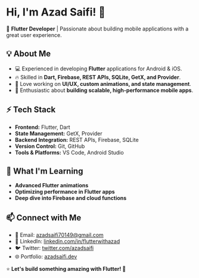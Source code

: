 # Hi, I'm Azad Saifi! 👋

🚀 **Flutter Developer** | Passionate about building mobile applications with a great user experience.

## 💡 About Me
- 💻 Experienced in developing **Flutter** applications for Android & iOS.
- 🔥 Skilled in **Dart, Firebase, REST APIs, SQLite, GetX, and Provider**.
- 📱 Love working on **UI/UX, custom animations, and state management**.
- 🎯 Enthusiastic about **building scalable, high-performance mobile apps**.

## ⚡ Tech Stack
- **Frontend:** Flutter, Dart  
- **State Management:** GetX, Provider  
- **Backend Integration:** REST APIs, Firebase, SQLite  
- **Version Control:** Git, GitHub  
- **Tools & Platforms:** VS Code, Android Studio  

## 🌱 What I'm Learning
- **Advanced Flutter animations**  
- **Optimizing performance in Flutter apps**  
- **Deep dive into Firebase and cloud functions**  

## 📫 Connect with Me
- 📩 Email: azadsaifi70149@gmail.com  
- 💼 LinkedIn: [linkedin.com/in/flutterwithazad](#)  
- 🐦 Twitter: [twitter.com/azadsaifi](#)  
- 🌐 Portfolio: [azadsaifi.dev](#)  

⭐ **Let's build something amazing with Flutter! 🚀**
